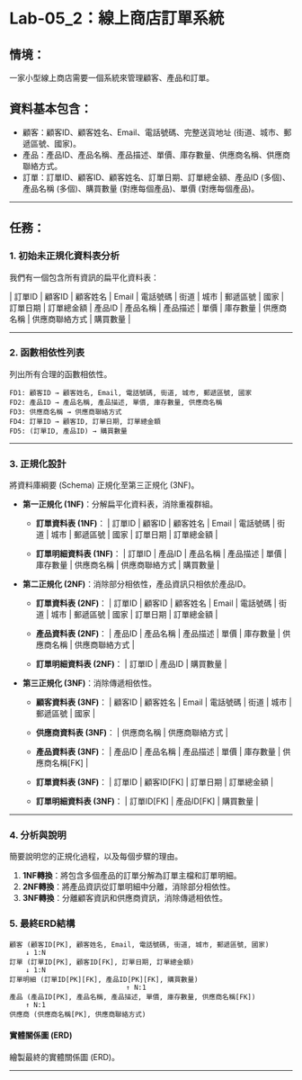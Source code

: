# Lab-05_2：線上商店訂單系統

## 情境：

一家小型線上商店需要一個系統來管理顧客、產品和訂單。

## 資料基本包含：

* 顧客：顧客ID、顧客姓名、Email、電話號碼、完整送貨地址 (街道、城市、郵遞區號、國家)。
* 產品：產品ID、產品名稱、產品描述、單價、庫存數量、供應商名稱、供應商聯絡方式。
* 訂單：訂單ID、顧客ID、顧客姓名、訂單日期、訂單總金額、產品ID (多個)、產品名稱 (多個)、購買數量 (對應每個產品)、單價 (對應每個產品)。

---

## 任務：

### 1. 初始未正規化資料表分析

我們有一個包含所有資訊的扁平化資料表：

| 訂單ID | 顧客ID | 顧客姓名 | Email | 電話號碼 | 街道 | 城市 | 郵遞區號 | 國家 | 訂單日期 | 訂單總金額 | 產品ID | 產品名稱 | 產品描述 | 單價 | 庫存數量 | 供應商名稱 | 供應商聯絡方式 | 購買數量 |

---

### 2. 函數相依性列表

列出所有合理的函數相依性。

```
FD1: 顧客ID → 顧客姓名, Email, 電話號碼, 街道, 城市, 郵遞區號, 國家
FD2: 產品ID → 產品名稱, 產品描述, 單價, 庫存數量, 供應商名稱
FD3: 供應商名稱 → 供應商聯絡方式
FD4: 訂單ID → 顧客ID, 訂單日期, 訂單總金額
FD5: (訂單ID, 產品ID) → 購買數量
```

---

### 3. 正規化設計

將資料庫綱要 (Schema) 正規化至第三正規化 (3NF)。

* **第一正規化 (1NF)**：分解扁平化資料表，消除重複群組。

    * **訂單資料表 (1NF)**：
    | 訂單ID | 顧客ID | 顧客姓名 | Email | 電話號碼 | 街道 | 城市 | 郵遞區號 | 國家 | 訂單日期 | 訂單總金額 |

    * **訂單明細資料表 (1NF)**：
    | 訂單ID | 產品ID | 產品名稱 | 產品描述 | 單價 | 庫存數量 | 供應商名稱 | 供應商聯絡方式 | 購買數量 |

* **第二正規化 (2NF)**：消除部分相依性，產品資訊只相依於產品ID。

    * **訂單資料表 (2NF)**：
    | 訂單ID | 顧客ID | 顧客姓名 | Email | 電話號碼 | 街道 | 城市 | 郵遞區號 | 國家 | 訂單日期 | 訂單總金額 |

    * **產品資料表 (2NF)**：
    | 產品ID | 產品名稱 | 產品描述 | 單價 | 庫存數量 | 供應商名稱 | 供應商聯絡方式 |

    * **訂單明細資料表 (2NF)**：
    | 訂單ID | 產品ID | 購買數量 |

* **第三正規化 (3NF)**：消除傳遞相依性。

    * **顧客資料表 (3NF)**：
    | 顧客ID | 顧客姓名 | Email | 電話號碼 | 街道 | 城市 | 郵遞區號 | 國家 |

    * **供應商資料表 (3NF)**：
    | 供應商名稱 | 供應商聯絡方式 |

    * **產品資料表 (3NF)**：
    | 產品ID | 產品名稱 | 產品描述 | 單價 | 庫存數量 | 供應商名稱[FK] |

    * **訂單資料表 (3NF)**：
    | 訂單ID | 顧客ID[FK] | 訂單日期 | 訂單總金額 |

    * **訂單明細資料表 (3NF)**：
    | 訂單ID[FK] | 產品ID[FK] | 購買數量 |

---

### 4. 分析與說明

簡要說明您的正規化過程，以及每個步驟的理由。

1. **1NF轉換**：將包含多個產品的訂單分解為訂單主檔和訂單明細。
2. **2NF轉換**：將產品資訊從訂單明細中分離，消除部分相依性。
3. **3NF轉換**：分離顧客資訊和供應商資訊，消除傳遞相依性。

### 5. 最終ERD結構

```
顧客 (顧客ID[PK], 顧客姓名, Email, 電話號碼, 街道, 城市, 郵遞區號, 國家)
    ↓ 1:N
訂單 (訂單ID[PK], 顧客ID[FK], 訂單日期, 訂單總金額)
    ↓ 1:N
訂單明細 (訂單ID[PK][FK], 產品ID[PK][FK], 購買數量)
                             ↑ N:1
產品 (產品ID[PK], 產品名稱, 產品描述, 單價, 庫存數量, 供應商名稱[FK])
    ↑ N:1
供應商 (供應商名稱[PK], 供應商聯絡方式)
```

#### 實體關係圖 (ERD)

繪製最終的實體關係圖 (ERD)。

---